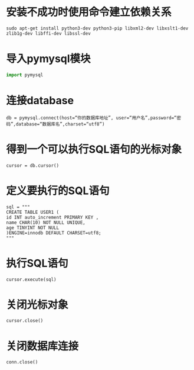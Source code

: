 # 安装不成功时使用命令建立依赖关系

```linux
sudo apt-get install python3-dev python3-pip libxml2-dev libxslt1-dev zlib1g-dev libffi-dev libssl-dev 
```

# 导入pymysql模块

```python
import pymysql
```

# 连接database
```mysql
db = pymysql.connect(host=“你的数据库地址”, user=“用户名”,password=“密码”,database=“数据库名”,charset=“utf8”)
```

# 得到一个可以执行SQL语句的光标对象
```mysql
cursor = db.cursor()
```

# 定义要执行的SQL语句
```mysql
sql = """
CREATE TABLE USER1 (
id INT auto_increment PRIMARY KEY ,
name CHAR(10) NOT NULL UNIQUE,
age TINYINT NOT NULL
)ENGINE=innodb DEFAULT CHARSET=utf8;
"""
```

# 执行SQL语句
```mysql
cursor.execute(sql)
```

# 关闭光标对象
```mysql
cursor.close()
```

# 关闭数据库连接
```mysql
conn.close()
```

